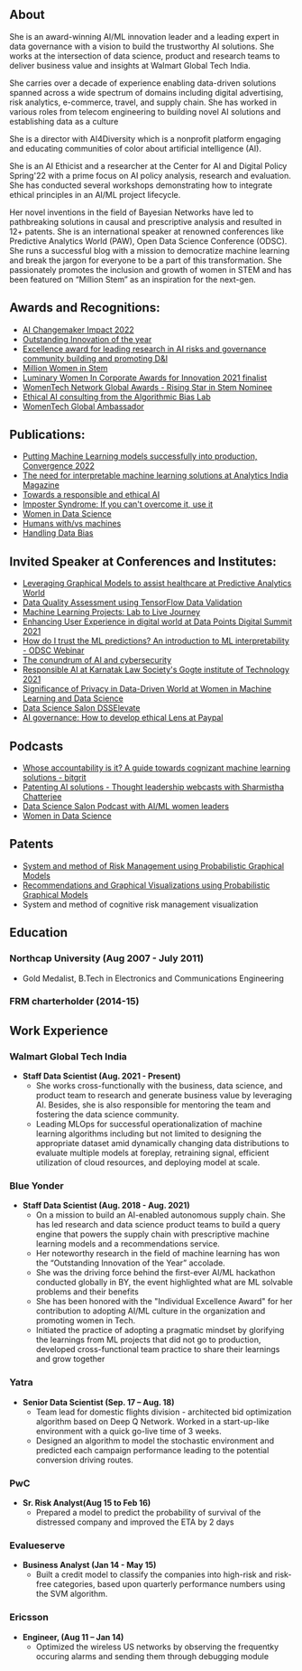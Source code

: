 ## About
She is an award-winning AI/ML innovation leader and a leading expert in data governance with a vision to build the trustworthy AI solutions. She works at the intersection of data science, product and research teams to deliver business value and insights at Walmart Global Tech India.

She carries over a decade of experience enabling data-driven solutions spanned across a wide spectrum of domains including digital advertising, risk analytics, e-commerce, travel, and supply chain. She has worked in various roles from telecom engineering to building novel AI solutions and establishing data as a culture

She is a director with AI4Diversity which is a nonprofit platform engaging and educating communities of color about artificial intelligence (AI).

She is an AI Ethicist and a researcher at the Center for AI and Digital Policy Spring'22 with a prime focus on AI policy analysis, research and evaluation. She has conducted several workshops demonstrating how to integrate ethical principles in an AI/ML project lifecycle.

Her novel inventions in the field of Bayesian Networks have led to pathbreaking solutions in causal and prescriptive analysis and resulted in 12+ patents.
She is an international speaker at renowned conferences like Predictive Analytics World (PAW), Open Data Science Conference (ODSC). She runs a successful blog with a mission to democratize machine learning and break the jargon for everyone to be a part of this transformation. She passionately promotes the inclusion and growth of women in STEM and has been featured on “Million Stem” as an inspiration for the next-gen.

## Awards and Recognitions:
* [AI Changemaker Impact 2022](https://www.linkedin.com/feed/update/urn:li:activity:6892492269543391232/)
* [Outstanding Innovation of the year](https://www.linkedin.com/in/vidhi-chugh-088648a1/#:~:text=Financial%20Modelling-,Honors%20%26%20awards,-Honors%20%26%20awards)
* [Excellence award for leading research in AI risks and governance community building and promoting D&I](https://www.linkedin.com/in/vidhi-chugh-088648a1/#:~:text=Financial%20Modelling-,Honors%20%26%20awards,-Honors%20%26%20awards)
* [Million Women in Stem](https://www.1mwis.com/profile/vidhi-chugh)
* [Luminary Women In Corporate Awards for Innovation 2021 finalist](https://www.linkedin.com/feed/update/urn:li:activity:6839554276038189056/?updateEntityUrn=urn%3Ali%3Afs_feedUpdate%3A%28V2%2Curn%3Ali%3Aactivity%3A6839554276038189056%29)
* [WomenTech Network Global Awards - Rising Star in Stem Nominee](https://www.linkedin.com/feed/update/urn:li:activity:6852637017671651328/?updateEntityUrn=urn%3Ali%3Afs_feedUpdate%3A%28V2%2Curn%3Ali%3Aactivity%3A6852637017671651328%29)
* [Ethical AI consulting from the Algorithmic Bias Lab](https://www.linkedin.com/feed/update/urn:li:activity:6882159708917133312/?updateEntityUrn=urn%3Ali%3Afs_feedUpdate%3A%28V2%2Curn%3Ali%3Aactivity%3A6882159708917133312%29)
* [WomenTech Global Ambassador](https://www.womentech.net/en-in/global-ambassadors/India/Vidhi/Chugh) 

## Publications:
* [Putting Machine Learning models successfully into production, Convergence 2022](https://www.comet.ml/site/putting-machine-learning-models-successfully-into-production/?utm_campaign=convergence&utm_source=organic-social&utm_medium=twitter&utm_content=1645037488)
* [The need for interpretable machine learning solutions at Analytics India Magazine](https://analyticsindiamag.com/the-need-for-interpretable-machine-learning-solutions/)
* [Towards a responsible and ethical AI](https://www.linkedin.com/feed/update/urn:li:activity:6821063741082361856/?updateEntityUrn=urn%3Ali%3Afs_feedUpdate%3A%28V2%2Curn%3Ali%3Aactivity%3A6821063741082361856%29)
* [Imposter Syndrome: If you can't overcome it, use it](https://roundtable.datascience.salon/imposter-syndrome-if-you-cant-overcome-it-use-it)
* [Women in Data Science](https://www.kdnuggets.com/2021/08/learned-women-data-science-conferences.html)
* [Humans with/vs machines](https://towardsdatascience.com/humans-with-vs-machines-a76dbd51161e)
* [Handling Data Bias](https://towardsdatascience.com/handling-data-bias-9775d07991d4)

## Invited Speaker at Conferences and Institutes:
* [Leveraging Graphical Models to assist healthcare at Predictive Analytics World](https://machinelearningweek.eu/speaker/vidhi-chugh/)
* [Data Quality Assessment using TensorFlow Data Validation](https://www.ml-convergence.com/vidhi-chugh/)
* [Machine Learning Projects: Lab to Live Journey](https://www.predictiveanalyticsworld.com/business/2022/speakers/#:~:text=She%20works%20as%20a%20Staff%20Data%20Scientist%20with%20Walmart)
* [Enhancing User Experience in digital world at Data Points Digital Summit 2021](https://www.linkedin.com/feed/update/urn:li:activity:6871830199760158720/?updateEntityUrn=urn%3Ali%3Afs_feedUpdate%3A%28V2%2Curn%3Ali%3Aactivity%3A6871830199760158720%29)
* [How do I trust the ML predictions? An introduction to ML interpretability - ODSC Webinar](https://www.meetup.com/en-AU/Bengaluru-Data-Science-ODSC/events/280686512/)
* [The conundrum of AI and cybersecurity](https://www.linkedin.com/posts/gajendradeshpande_we-are-having-great-speaker-line-up-open-activity-6896499324184784896-ZYAr)
* [Responsible AI at Karnatak Law Society's Gogte institute of Technology 2021](https://www.linkedin.com/feed/update/urn:li:activity:6817796987497398272/?updateEntityUrn=urn%3Ali%3Afs_feedUpdate%3A%28V2%2Curn%3Ali%3Aactivity%3A6817796987497398272%29)
* [Significance of Privacy in Data-Driven World at Women in Machine Learning and Data Science](https://www.linkedin.com/feed/update/urn:li:activity:6835800360418983936/?updateEntityUrn=urn%3Ali%3Afs_feedUpdate%3A%28V2%2Curn%3Ali%3Aactivity%3A6835800360418983936%29)
* [Data Science Salon DSSElevate](https://www.datascience.salon/vidhi-chugh/)
* [AI governance: How to develop ethical Lens at Paypal](https://www.linkedin.com/feed/update/urn:li:activity:6890548862050824192/)


## Podcasts
* [Whose accountability is it? A guide towards cognizant machine learning solutions - bitgrit](https://www.youtube.com/watch?v=hheZMpLBjSE)
* [Patenting AI solutions - Thought leadership webcasts with Sharmistha Chatterjee](https://www.youtube.com/watch?v=rf0x8JwxPw4&t=21s)
* [Data Science Salon Podcast with AI/ML women leaders](https://open.spotify.com/episode/5O58Sl64k90iVHu2V9hDMz)
* [Women in Data Science](https://www.linkedin.com/video/live/urn:li:ugcPost:6834182993804849152/)


## Patents
* [System and method of Risk Management using Probabilistic Graphical Models](https://towardsdatascience.com/pgm-2-fundamental-concepts-in-bayesian-network-c6b881804da0)
* [Recommendations and Graphical Visualizations using Probabilistic Graphical Models](https://www.analyticsvidhya.com/blog/2020/10/complete-r-tutorial-to-build-probabilistic-graphical-models/)
* System and method of cognitive risk management visualization

## Education
### Northcap University (Aug 2007 - July 2011)
* Gold Medalist, B.Tech in Electronics and Communications Engineering

### FRM charterholder (2014-15)

## Work Experience
### Walmart Global Tech India
* **Staff Data Scientist (Aug. 2021 - Present)**
   * She works cross-functionally with the business, data science, and product team to research and generate business value by leveraging AI. Besides, she is also responsible for mentoring the team and fostering the data science community.
   * Leading MLOps for successful operationalization of machine learning algorithms including but not limited to designing the appropriate dataset amid dynamically changing data distributions to evaluate multiple models at foreplay, retraining signal, efficient utilization of cloud resources, and deploying model at scale.

### Blue Yonder
* **Staff Data Scientist (Aug. 2018 - Aug. 2021)**
    * On a mission to build an AI-enabled autonomous supply chain. She has led research and data science product teams to build a query engine that powers the supply chain with prescriptive machine learning models and a recommendations service. 
    * Her noteworthy research in the field of machine learning has won the “Outstanding Innovation of the Year” accolade.
    * She was the driving force behind the first-ever AI/ML hackathon conducted globally in BY, the event highlighted what are ML solvable problems and their benefits
    * She has been honored with the "Individual Excellence Award" for her contribution to adopting AI/ML culture in the organization and promoting women in Tech. 
    * Initiated the practice of adopting a pragmatic mindset by glorifying the learnings from ML projects that did not go to production, developed cross-functional team practice to share their learnings and grow together

### Yatra 
* **Senior Data Scientist (Sep. 17 – Aug. 18)** 
    * Team lead for domestic flights division - architected bid optimization algorithm based on Deep Q Network. Worked in a start-up-like environment with a quick         go-live time of 3 weeks. 
    * Designed an algorithm to model the stochastic environment and predicted each campaign performance leading to the potential conversion driving routes.

### PwC 
* **Sr. Risk Analyst(Aug 15 to Feb 16)**
	* Prepared a model to predict the probability of survival of the distressed company and improved the ETA by 2 days
 
### Evalueserve  
* **Business Analyst (Jan 14 - May 15)**
	* Built a credit model to classify the companies into high-risk and risk-free categories, based upon quarterly performance numbers using the SVM algorithm. 

### Ericsson
* **Engineer, (Aug 11 – Jan 14)**
	* Optimized the wireless US networks by observing the frequentky occuring alarms and sending them through debugging module
